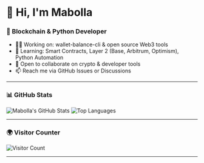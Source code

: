 # 👋 Hi, I'm Mabolla

### 🚀 Blockchain & Python Developer

- 👨‍💻 Working on: wallet-balance-cli & open source Web3 tools  
- 🌱 Learning: Smart Contracts, Layer 2 (Base, Arbitrum, Optimism), Python Automation  
- 🤝 Open to collaborate on crypto & developer tools  
- 📫 Reach me via GitHub Issues or Discussions

---

### 📊 GitHub Stats

![Mabolla's GitHub Stats](https://github-readme-stats.vercel.app/api?username=Mabolla&show_icons=true&theme=default)
![Top Languages](https://github-readme-stats.vercel.app/api/top-langs/?username=Mabolla&layout=compact)

---

### 🌍 Visitor Counter

![Visitor Count](https://komarev.com/ghpvc/?username=Mabolla&color=grey)

---

